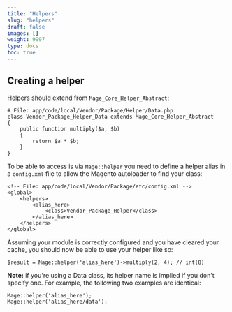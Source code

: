 ```yaml
---
title: "Helpers"
slug: "helpers"
draft: false
images: []
weight: 9997
type: docs
toc: true
---
```


## Creating a helper
Helpers should extend from `Mage_Core_Helper_Abstract`:

    # File: app/code/local/Vendor/Package/Helper/Data.php
    class Vendor_Package_Helper_Data extends Mage_Core_Helper_Abstract
    {
        public function multiply($a, $b)
        {
            return $a * $b;
        }
    }

To be able to access is via `Mage::helper` you need to define a helper alias in a `config.xml` file to allow the Magento autoloader to find your class:

    <!-- File: app/code/local/Vendor/Package/etc/config.xml -->
    <global>
        <helpers>
            <alias_here>
                <class>Vendor_Package_Helper</class>
            </alias_here>
        </helpers>
    </global>

Assuming your module is correctly configured and you have cleared your cache, you should now be able to use your helper like so:

    $result = Mage::helper('alias_here')->multiply(2, 4); // int(8)

**Note:** if you're using a Data class, its helper name is implied if you don't specify one. For example, the following two examples are identical:

    Mage::helper('alias_here');
    Mage::helper('alias_here/data');

